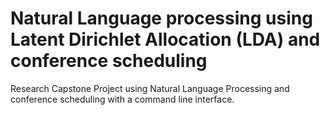 # Natural Language processing using Latent Dirichlet Allocation (LDA) and conference scheduling
Research Capstone Project using Natural Language Processing and conference scheduling with a command line interface.
